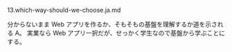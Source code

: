 13.which-way-should-we-choose.ja.md

分からないまま Web アプリを作るか、そもそもの基盤を理解するか道を示される A。
実業なら Web アプリ一択だが、せっかく学生なので基盤から学ぶことにする。
